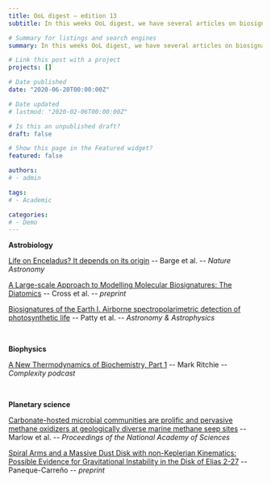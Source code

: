 ```yaml
---
title: OoL digest — edition 13
subtitle: In this weeks OoL digest, we have several articles on biosignatures, plus some discussions of thermodynamics’s role in life processes, climate regulation and planetary formation. In the field of astrobiology, we have an article by Barge and collaborators that report measurements suggesting Enceladus could support methanogenesis, Cross presents new modelling data of molecules identified as biosignatures and Patty discusses advances on remotely detecting chirality. In the biophysics category, I’ve included this week’s Complexity podcasts, where Mark Ritchie talks about cell thermodynamics. Finally, in planetary science Marlow analyzes the role of deep sea microbial populations in temperature regulation on Earth, and Paneque-Carreño reports advances about the gravitational instability hypothesis of planetary formation. Happy reading !!

# Summary for listings and search engines
summary: In this weeks OoL digest, we have several articles on biosignatures, plus some discussions of thermodynamics’s role in life processes, climate regulation and planetary formation. In the field of astrobiology, we have an article by Barge and collaborators that report measurements suggesting Enceladus could support methanogenesis, Cross presents new modelling data of molecules identified as biosignatures and Patty discusses advances on remotely detecting chirality. In the biophysics category, I’ve included this week’s Complexity podcasts, where Mark Ritchie talks about cell thermodynamics. Finally, in planetary science Marlow analyzes the role of deep sea microbial populations in temperature regulation on Earth, and Paneque-Carreño reports advances about the gravitational instability hypothesis of planetary formation. Happy reading !!

# Link this post with a project
projects: []

# Date published
date: "2020-06-20T00:00:00Z"

# Date updated
# lastmod: "2020-02-06T00:00:00Z"

# Is this an unpublished draft?
draft: false

# Show this page in the Featured widget?
featured: false

authors:
# - admin

tags:
# - Academic

categories:
# - Demo
---
```


**Astrobiology**

[Life on Enceladus? It depends on its origin](https://www.nature.com/articles/s41550-021-01382-4) -- Barge et al. -- *Nature Astronomy*

[A Large-scale Approach to Modelling Molecular Biosignatures: The Diatomics](http://arxiv.org/abs/2106.07647) -- Cross et al. -- *preprint*

[Biosignatures of the Earth I. Airborne spectropolarimetric detection of photosynthetic life](https://doi.org/10.1051/0004-6361/202140845) -- Patty et al. -- *Astronomy & Astrophysics*

<br>

**Biophysics**

[A New Thermodynamics of Biochemistry, Part 1](https://complexity.simplecast.com/episodes/62) -- Mark Ritchie -- *Complexity podcast*

<br>

**Planetary science**

[Carbonate-hosted microbial communities are prolific and pervasive methane oxidizers at geologically diverse marine methane seep sites](https://www.pnas.org/content/118/25/e2006857118) -- Marlow et al. -- *Proceedings of the National Academy of Sciences*

[Spiral Arms and a Massive Dust Disk with non-Keplerian Kinematics: Possible Evidence for Gravitational Instability in the Disk of Elias 2-27](http://arxiv.org/abs/2103.14048) -- Paneque-Carreño -- *preprint*

<br>


